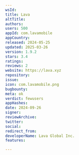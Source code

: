 ```yaml
---
wsId: 
title: Lava
altTitle: 
authors: 
users: 500
appId: com.lavamobile
appCountry: 
released: 2024-05-25
updated: 2025-03-26
version: 1.9.2
stars: 3.4
ratings: 
reviews: 2
website: https://lava.xyz
repository: 
issue: 
icon: com.lavamobile.png
bugbounty: 
meta: ok
verdict: fewusers
appHashes: 
date: 2024-09-26
signer: 
reviewArchive: 
twitter: 
social: 
redirect_from: 
developerName: Lava Global Inc.
features: 

---
```


